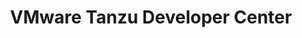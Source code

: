 ---
title: "VMware Tanzu Developer Center"
linkTitle: "VMware Tanzu Developer Center"
description: "VMware Tanzu Developer Center provides Platform engineers, automation experts, and developers with resources from our community. Our developer advocates are here to share their expertise so you can discover best practices, learn new technologies and stay up to date with the latest tools."
tagline: "Learn from the Experts"
featured: 
- {"contentType": "Guide", "name": "spring-webclient-gs"}
- {"contentType": "Show", "name": "enlightning"}
- {"contentType": "Blog", "name": "circuit-breaker-pattern-c-sharp"}
---